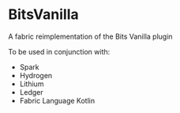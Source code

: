 # BitsVanilla

A fabric reimplementation of the Bits Vanilla plugin

To be used in conjunction with:

- Spark
- Hydrogen
- Lithium
- Ledger
- Fabric Language Kotlin